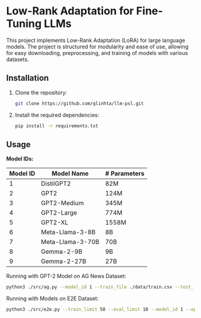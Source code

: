 # Low-Rank Adaptation for Fine-Tuning LLMs

This project implements Low-Rank Adaptation (LoRA) for large language models. The project is structured for
modularity and ease of use, allowing for easy downloading, preprocessing, and training of models with various datasets.

## Installation

1. Clone the repository:
   ```bash
   git clone https://github.com/qlinhta/llm-psl.git
   ```

2. Install the required dependencies:
   ```bash
   pip install -r requirements.txt
   ```

## Usage

**Model IDs:**

| Model ID | Model Name       | # Parameters |
|----------|------------------|--------------|
| 1        | DistilGPT2       | 82M          |
| 2        | GPT2             | 124M         |
| 3        | GPT2-Medium      | 345M         |
| 4        | GPT2-Large       | 774M         |
| 5        | GPT2-XL          | 1558M        |
| 6        | Meta-Llama-3-8B  | 8B           |
| 7        | Meta-Llama-3-70B | 70B          |
| 8        | Gemma-2-9B       | 9B           |
| 9        | Gemma-2-27B      | 27B          |

Running with GPT-2 Model on AG News Dataset:

```bash
python3 ./src/ag.py --model_id 1 --train_file ./data/train.csv --test_file ./data/test.csv --epochs 5 --batch_size 8 --learning_rate 1e-5 --grad_accum_steps 4 --lora_dim 8
```

Running with Models on E2E Dataset:

```bash
python3 ./src/e2e.py --train_limit 50 --eval_limit 10 --model_id 1 --epochs 5 --batch_size 8 --learning_rate 1e-5 --grad_accum_steps 4 --lora_dim 8```